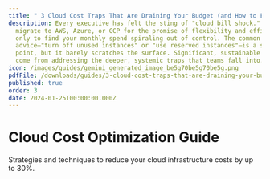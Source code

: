 ```yaml
---
title: " 3 Cloud Cost Traps That Are Draining Your Budget (and How to Fix Them)"
description: Every executive has felt the sting of "cloud bill shock." You
  migrate to AWS, Azure, or GCP for the promise of flexibility and efficiency,
  only to find your monthly spend spiraling out of control. The common
  advice—"turn off unused instances" or "use reserved instances"—is a starting
  point, but it barely scratches the surface. Significant, sustainable savings
  come from addressing the deeper, systemic traps that teams fall into.
icon: /images/guides/gemini_generated_image_be5g70be5g70be5g.png
pdfFile: /downloads/guides/3-cloud-cost-traps-that-are-draining-your-budget-and-how-to-fix-them-.pdf
published: true
order: 3
date: 2024-01-25T00:00:00.000Z
---
```


# Cloud Cost Optimization Guide

Strategies and techniques to reduce your cloud infrastructure costs by up to 30%.
